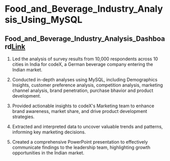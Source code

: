 # Food_and_Beverage_Industry_Analysis_Using_MySQL

## Food_and_Beverage_Industry_Analysis_Dashboard[Link](https://1drv.ms/b/c/3a385a8883f3623d/EUVx5wZ7TCRLt9hGIz2yv1MBCIBZlKfgj-6IawqtMZZSyA?e=6ChrAV)
1. Led the analysis of survey results from 10,000 respondents across 10 cities in India for codeX, a German beverage company entering the Indian market.

2. Conducted in-depth analyses using MySQL, including Demographics Insights, customer preference analysis, competition analysis, marketing channel analysis, brand penetration, purchase bhavior and product development.

3. Provided actionable insights to codeX's Marketing team to enhance brand awareness, market share, and drive product development strategies.

4. Extracted and interpreted data to uncover valuable trends and patterns, informing key marketing decisions.

5. Created a comprehensive PowerPoint presentation to effectively communicate findings to the leadership team, highlighting growth opportunities in the Indian market.
